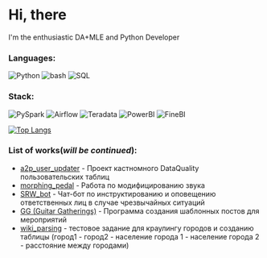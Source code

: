 # Hi, there
 I'm the enthusiastic DA+MLE and Python Developer

### Languages:
![Python](https://img.shields.io/badge/-Python-blue)
![bash](https://img.shields.io/badge/-bash-black)
![SQL](https://img.shields.io/badge/-SQL-orange)

### Stack:
![PySpark](https://img.shields.io/badge/-PySpark-lightblue)
![Airflow](https://img.shields.io/badge/-Airflow-lightgreen)
![Teradata](https://img.shields.io/badge/-Teradata-gray)
![PowerBI](https://img.shields.io/badge/-PowerBI-yellow)
![FineBI](https://img.shields.io/badge/-FineBI-lightgray)


[![Top Langs](https://github-readme-stats.vercel.app/api/top-langs/?username=dichka&layout=compact)](https://github.com/anuraghazra/github-readme-stats)


### List of works(_will be continued_):
* [a2p_user_updater](https://github.com/dichka/a2p_user_updater) - Проект кастномного DataQuality пользовательских таблиц
* [morphing_pedal](https://github.com/dichka/morphing_pedal) - Работа по модифицированию звука
* [SRW_bot](https://github.com/dichka/srw_bot) - Чат-бот по инструктированию и оповещению ответственных лиц в случае чрезвычайных ситуаций
* [GG (Guitar Gatherings)](https://github.com/dichka/GG) - Программа создания шаблонных постов для мероприятий
* [wiki_parsing](https://github.com/dichka/wiki_parsing) - тестовое задание для краулингу городов и созданию таблицы (город1 - город2 - население города 1 - население города 2 - расстояние между городами)